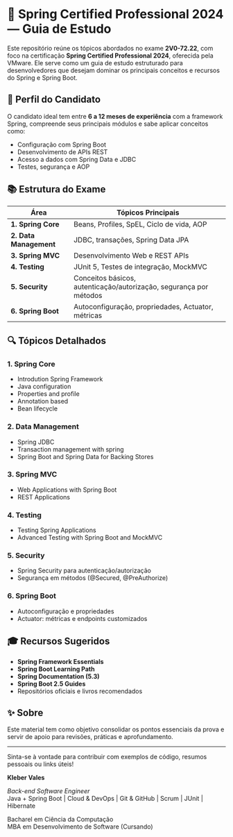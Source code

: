 # 🌱 Spring Certified Professional 2024 — Guia de Estudo

Este repositório reúne os tópicos abordados no exame **2V0-72.22**, com foco na certificação **Spring Certified Professional 2024**, oferecida pela VMware. Ele serve como um guia de estudo estruturado para desenvolvedores que desejam dominar os principais conceitos e recursos do Spring e Spring Boot.

## 🧠 Perfil do Candidato

O candidato ideal tem entre **6 a 12 meses de experiência** com a framework Spring, compreende seus principais módulos e sabe aplicar conceitos como:

- Configuração com Spring Boot
- Desenvolvimento de APIs REST
- Acesso a dados com Spring Data e JDBC
- Testes, segurança e AOP

## 📚 Estrutura do Exame

| Área | Tópicos Principais |
|------|--------------------|
| **1. Spring Core** | Beans, Profiles, SpEL, Ciclo de vida, AOP |
| **2. Data Management** | JDBC, transações, Spring Data JPA |
| **3. Spring MVC** | Desenvolvimento Web e REST APIs |
| **4. Testing** | JUnit 5, Testes de integração, MockMVC |
| **5. Security** | Conceitos básicos, autenticação/autorização, segurança por métodos |
| **6. Spring Boot** | Autoconfiguração, propriedades, Actuator, métricas |

## 🔍 Tópicos Detalhados

### 1. Spring Core

- Introdution Spring Framework
- Java configuration
- Properties and profile
- Annotation based
- Bean lifecycle

### 2. Data Management

- Spring JDBC
- Transaction management with spring
- Spring Boot and Spring Data for Backing Stores

### 3. Spring MVC

- Web Applications with Spring Boot
- REST Applications 

### 4. Testing

- Testing Spring Applications
- Advanced Testing with Spring Boot and MockMVC

### 5. Security

- Spring Security para autenticação/autorização
- Segurança em métodos (@Secured, @PreAuthorize)

### 6. Spring Boot

- Autoconfiguração e propriedades
- Actuator: métricas e endpoints customizados

## 🎓 Recursos Sugeridos

- **Spring Framework Essentials**
- **Spring Boot Learning Path**
- **Spring Documentation (5.3)**
- **Spring Boot 2.5 Guides**
- Repositórios oficiais e livros recomendados

## ✨ Sobre
Este material tem como objetivo consolidar os pontos essenciais da prova e servir de apoio para revisões, práticas e aprofundamento.

---

Sinta-se à vontade para contribuir com exemplos de código, resumos pessoais ou links úteis!

**Kleber Vales**  

*Back-end Software Engineer*  
Java + Spring Boot | Cloud & DevOps | Git & GitHub | Scrum | JUnit | Hibernate  

Bacharel em Ciência da Computação  
MBA em Desenvolvimento de Software (Cursando)



